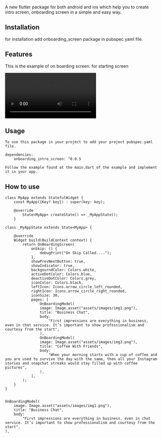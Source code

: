 <!-- 
This README describes the package. If you publish this package to pub.dev,
this README's contents appear on the landing page for your package.

For information about how to write a good package README, see the guide for
[writing package pages](https://dart.dev/guides/libraries/writing-package-pages). 

For general information about developing packages, see the Dart guide for
[creating packages](https://dart.dev/guides/libraries/create-library-packages)
and the Flutter guide for
[developing packages and plugins](https://flutter.dev/developing-packages). 
-->
A new flutter package for both android and ios which help you to create intro screen, 
onboarding screen in a simple and easy way.   

## Installation

for installation add onboarding_screen package in pubspec.yaml file. 


## Features 

This is the example of on boarding screen.
for starting screen

![caption](https://user-images.githubusercontent.com/78218862/183291883-edd54d91-4de6-43fc-980f-d9ec372c96ea.mp4)

 
## Usage

    To use this package in your project to add your project pubspec.yaml file.

    dependencies:
        onboarding_intro_screen: ^0.0.5

    Follow the example found at the main.dart of the example and implement it in your app. 


## How to use 

    class MyApp extends StatefulWidget {
        const MyApp({Key? key}) : super(key: key);

        @override
            State<MyApp> createState() => _MyAppState();
        }

    class _MyAppState extends State<MyApp> {

        @override
        Widget build(BuildContext context) {
            return OnBoardingScreen(
                onSkip: () {
                    debugPrint("On Skip Called....");
                },
                showPrevNextButton: true,
                showIndicator: true,
                backgourndColor: Colors.white,
                activeDotColor: Colors.blue,
                deactiveDotColor: Colors.grey,
                iconColor: Colors.black,
                leftIcon: Icons.arrow_circle_left_rounded,
                rightIcon: Icons.arrow_circle_right_rounded,
                iconSize: 30,
                pages: [
                    OnBoardingModel(
                    image: Image.asset("assets/images/img1.png"),
                    title: "Business Chat",
                    body:
                        "First impressions are everything in business, even in chat service. It’s important to show professionalism and courtesy from the start",
                    ),
                    OnBoardingModel(
                    image: Image.asset("assets/images/img3.png"),
                    title: "Coffee With Friends",
                    body:
                        "When your morning starts with a cup of coffee and you are used to survive the day with the same, then all your Instagram stories and snapchat streaks would stay filled up with coffee pictures",
                    ), 
                ],
            );
        }
    }


    OnBoardingModel(
        image: Image.asset("assets/images/img1.png"),
        title: "Business Chat",
        body:
            "First impressions are everything in business, even in chat service. It’s important to show professionalism and courtesy from the start",
    ),
